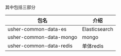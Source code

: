 其中包括三部分

包名  | 介绍 
 ---- | ----- 
usher-common-data-es | Elasticsearch 
usher-common-data-mongo | mongo 
usher-common-data-redis | 单体redis
